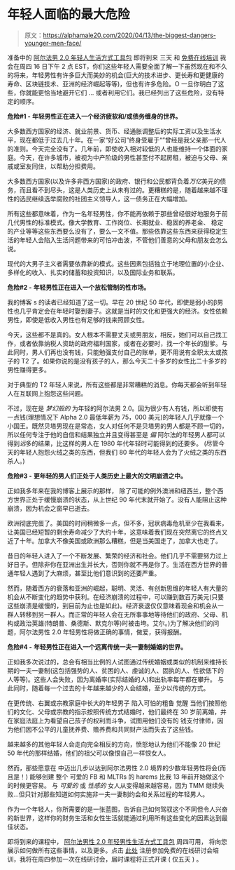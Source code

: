# 年轻人面临的最大危险

> 原文：<https://alphamale20.com/2020/04/13/the-biggest-dangers-younger-men-face/>

准备中的 [阿尔法男 2.0 年轻人生活方式工具包](https://alphamale20.krtra.com/t/4mwi7ls5Jy9c?tracking_id1=XXX&tracking_id2=XXX&cpc=X.XX) 即将到来 三天 和 [免费在线培训](https://alphamale20.krtra.com/t/4mwi7ls5Jy9c?tracking_id1=XXX&tracking_id2=XXX&cpc=X.XX) 我会在周四 16 日下午 2 点 EST，你们这些年轻人需要全面了解一下虽然现在和不久的将来，年轻男性有许多巨大而美妙的机会(巨大的技术进步、更长寿和更健康的寿命、区块链技术、亚洲的经济崛起等等)，但也有许多危险。O 一旦你明白了这些，你就能更恰当地避开它们 … 或者利用它们。我已经列出了这些危险，没有特定的顺序。

**危险#1 -** **年轻男性正在进入一个经济疲软和/或债务缠身的世界。**

大多数西方国家的经济、就业前景、货币、经通胀调整后的实际工资以及生活水平，现在都低于过去几十年。在一家“好公司”终身受雇于“”曾经是我父亲那一代人的准则。今天完全没有了。几年前，即使收入相对较低的人也能维持一个体面的家庭。今天，在许多城市，被视为中产阶级的男性甚至付不起房租，被迫与父母、亲戚或室友同住，以帮助分担费用。

大多数西方国家(以及许多非西方国家)的政府、银行和公民都背负着*万亿*美元的债务，而且看不到尽头，这是人类历史上从未有过的。更糟糕的是，随着越来越不理性的选民继续选举腐败的社团主义领导人，这一债务正在大幅增加。

所有这些都意味着，作为一名年轻男性，你不能再依赖于那些曾经很好地服务于前几代男性的标准模式。像大学教育、工作岗位、长期就业、稳固的养老金、 稳定的产业等等这些东西要么没有了，要么一文不值。那些依靠这些东西来获得稳定生活的年轻人会陷入生活问题带来的可怕冲击波，不管他们善意的父母和朋友会怎么说。

现代的大男子主义者需要依靠新的模式。这些因素包括独立于地理位置的小企业、多样化的收入、扎实的储蓄和投资知识，以及国际业务和联系。

**危险#2 -** **年轻男性正在进入一个放松管制的性市场。**

我的博客 s 的读者已经知道了这一切。早在 20 世纪 50 年代，即使是弱小的β男性也几乎肯定会在年轻时娶到妻子。这就是当时的文化和更强大的经济。女性依赖男性，即使是低收入男性也有足够的钱来照顾女性。

今天，这些都不是真的。女人根本不需要丈夫或男朋友，相反，她们可以自己找工作，或者依靠纳税人资助的政府福利国家，或者在必要时，找一个年长的甜爹。与此同时，男人们再也没有钱，只能勉强支付自己的账单，更不用说有全职太太或孩子的 T2 了。如果你说的是没有孩子的人，那么今天二十多岁的女性比二十多岁的男性赚得更多。

对于典型的 T2 年轻人来说，所有这些都是非常糟糕的消息。你每天都会听到年轻人在互联网上抱怨这些问题。

不过，现在是 *梦幻般的* 为年轻的阿尔法男 2.0。因为很少有人有钱，所以即使有一点钱(理想情况下 Alpha 2.0 最低年薪为 75，000 美元)的年轻人几乎就像一个小国王。既然贝塔男现在是常态，女人对任何不是贝塔男的男人都是不顾一切的，所以任何专注于他的自信和结果独立并且变得甚至是 *偏* 阿尔法的年轻男人都可以得到*远*多的结果，比这样的男人在 1980 年代年轻时可能得到的还要多。 (尽管今天的年轻人抱怨火绒之类的东西，但我们 80 年代的年轻人会为了火绒之类的东西杀人。)

**危险#3 -** **更年轻的男人们正处于人类历史上最大的文明崩溃之中。**

正如我多年来在我的博客上展示的那样， 除了可能的例外澳洲和纽西兰，整个西方世界正处于缓慢崩溃的状态，从上世纪 90 年代末就开始了。没有人能阻止这种崩溃，因为机会之窗早已逝去。

欧洲彻底完蛋了。美国的时间稍微多一点，但不多，冠状病毒危机至少在我看来，让美国已经短暂的剩余寿命减少了大约十年，这意味着我们现在突然离它的终点又近了十年。加拿大不像美国或欧洲那么糟糕，但是当美国走了，加拿大也走了。

昔日的年轻人进入了一个不断发展、繁荣的经济和社会。他们几乎不需要努力过上好日子。但除非你在亚洲出生并长大，否则你就不再是你了。生活在西方世界的普通年轻人遇到了大麻烦，甚至比他们意识到的还要严重。

然而，随着西方的衰落和亚洲的崛起，聪明、灵活、有创新思维的年轻人有大量的机会从不断变化的趋势中获利。在经济崩溃的过程中，可以赚到数百万美元(只要这些崩溃是缓慢的，到目前为止也是如此)。经济衰退仅仅意味着现金和机会从一群人转移到另一群人。而正常的年轻人会在无所事事地等待他们的政府、父母、机构或政治英雄(特朗普、桑德斯、默克尔等)时被击垮。艾尔。)为了解决他们的问题，阿尔法男性 2.0 年轻男性将做正确的事情，做爱，获得报酬。

**危险#4 -** **年轻男性正在进入一个远离传统一夫一妻制婚姻的世界。**

正如我多次说过的，总会有相当比例的人试图通过传统婚姻或类似的机制来维持长期的一夫一妻制(这包括强势的人、贫困的人、虔诚的人、固执的人、性欲低下的人等等)。这些人会失败，因为离婚率(实际结婚的人)和出轨率每年都在攀升。 与此同时，随着每一个过去的十年越来越少的人会结婚，至少以传统的方式。

在更传统、右翼或宗教家庭中长大的年轻男子 陷入可怕的粗鲁 觉醒 当他们按照他们的文化、父母或宗教的指示按照传统方式结婚时，他们最终在 30 岁前离婚，并在家庭法庭上为看望自己孩子的权利而斗争，试图用他们没有的 钱支付律师，因为他们因不公平的儿童抚养费、赡养费和共同财产法而失去了这些钱。

越来越多的其他年轻人会走向完全相反的方向，愤怒地认为他们不能像 20 世纪 50 年代的那样结婚，他们的祖父可以像恨自己一样恨女人。

然而，那些愿意在 中迈出几步以达到阿尔法男性 2.0 境界的少数年轻男性将会(而且是！) 能够创建 整个 可爱的 FB 和 MLTRs 的 harems 比我 13 年前开始做这个的时候更容易。 与 *可爱的* 或 *性感的* 女人从变得越来越容易，因为 TMM 继续失败…但只针对那些知道如何实施非一夫一妻制约会和关系过程的年轻男人。

作为一个年轻人，你所需要的是一张蓝图，告诉自己如何驾驭这个不同但令人兴奋的新世界，这样你的财务生活和女性生活就能通过利用所有这些变化的因素达到最佳状态。

即将到来的课程中， [阿尔法男性 2.0 年轻男性生活方式工具包](https://alphamale20.krtra.com/t/4mwi7ls5Jy9c?tracking_id1=XXX&tracking_id2=XXX&cpc=X.XX) 周四可用， 将向您展示如何做所有这些事情，以及更多。点击 [此处](https://alphamale20.krtra.com/t/4mwi7ls5Jy9c?tracking_id1=XXX&tracking_id2=XXX&cpc=X.XX) 注册参加免费的在线研讨会培训，我将在周四参加一次在线研讨会，届时课程将正式开课 ( 仅五天 ) 。